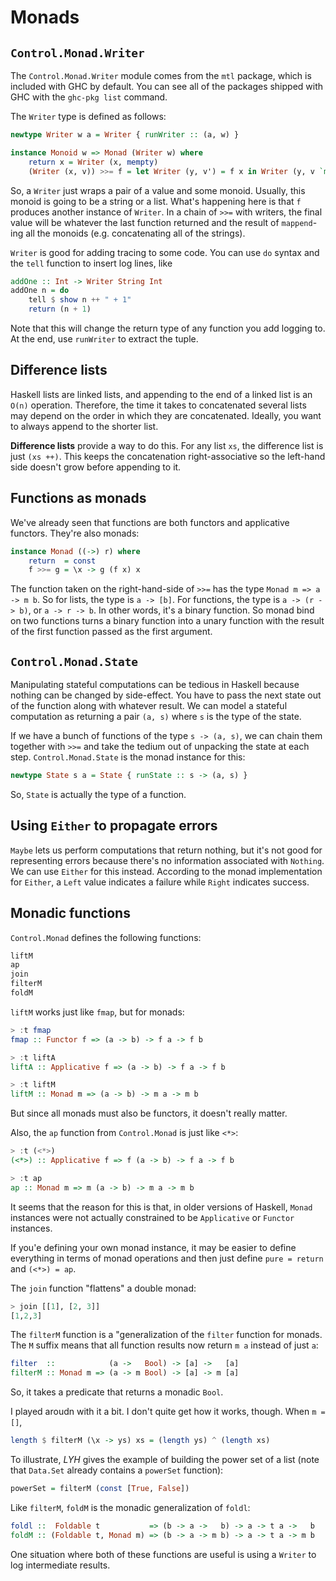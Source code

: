 # Monads

## `Control.Monad.Writer`

The `Control.Monad.Writer` module comes from the `mtl` package, which is included with GHC by default.
You can see all of the packages shipped with GHC with the `ghc-pkg list` command.

The `Writer` type is defined as follows:

```hs
newtype Writer w a = Writer { runWriter :: (a, w) }

instance Monoid w => Monad (Writer w) where
    return x = Writer (x, mempty)
    (Writer (x, v)) >>= f = let Writer (y, v') = f x in Writer (y, v `mappend` v')
```

So, a `Writer` just wraps a pair of a value and some monoid.
Usually, this monoid is going to be a string or a list.
What's happening here is that `f` produces another instance of `Writer`.
In a chain of `>>=` with writers, the final value will be whatever the last function returned and the result of `mappend`-ing all the monoids (e.g. concatenating all of the strings).

`Writer` is good for adding tracing to some code.
You can use `do` syntax and the `tell` function to insert log lines, like

```hs
addOne :: Int -> Writer String Int
addOne n = do
    tell $ show n ++ " + 1"
    return (n + 1)
```

Note that this will change the return type of any function you add logging to.
At the end, use `runWriter` to extract the tuple.

## Difference lists

Haskell lists are linked lists, and appending to the end of a linked list is an `O(n)` operation.
Therefore, the time it takes to concatenated several lists may depend on the order in which they are concatenated.
Ideally, you want to always append to the shorter list.

**Difference lists** provide a way to do this.
For any list `xs`, the difference list is just `(xs ++)`.
This keeps the concatenation right-associative so the left-hand side doesn't grow before appending to it.

## Functions as monads

We've already seen that functions are both functors and applicative functors.
They're also monads:

```hs
instance Monad ((->) r) where
    return  = const
    f >>= g = \x -> g (f x) x
```

The function taken on the right-hand-side of `>>=`  has the type `Monad m => a -> m b`.
So for lists, the type is `a -> [b]`.
For functions, the type is `a -> (r -> b)`, or `a -> r -> b`.
In other words, it's a binary function.
So monad bind on two functions turns a binary function into a unary function with the result of the first function passed as the first argument.

## `Control.Monad.State`

Manipulating stateful computations can be tedious in Haskell because nothing can be changed by side-effect.
You have to pass the next state out of the function along with whatever result.
We can model a stateful computation as returning a pair `(a, s)` where `s` is the type of the state.

If we have a bunch of functions of the type `s -> (a, s)`, we can chain them together with `>>=` and take the tedium out of unpacking the state at each step.
`Control.Monad.State` is the monad instance for this:

```hs
newtype State s a = State { runState :: s -> (a, s) }
```

So, `State` is actually the type of a function.

## Using `Either` to propagate errors

`Maybe` lets us perform computations that return nothing, but it's not good for representing errors because there's no information associated with `Nothing`.
We can use `Either` for this instead.
According to the monad implementation for `Either`, a `Left` value indicates a failure while `Right` indicates success.

## Monadic functions

`Control.Monad` defines the following functions:

```hs
liftM
ap
join
filterM
foldM
```

`liftM` works just like `fmap`, but for monads:

```hs
> :t fmap
fmap :: Functor f => (a -> b) -> f a -> f b

> :t liftA
liftA :: Applicative f => (a -> b) -> f a -> f b

> :t liftM
liftM :: Monad m => (a -> b) -> m a -> m b
```

But since all monads must also be functors, it doesn't really matter.

Also, the `ap` function from `Control.Monad` is just like `<*>`:

```hs
> :t (<*>)
(<*>) :: Applicative f => f (a -> b) -> f a -> f b

> :t ap
ap :: Monad m => m (a -> b) -> m a -> m b
```

It seems that the reason for this is that, in older versions of Haskell, `Monad` instances were not actually constrained to be `Applicative` or `Functor` instances.

If you'e defining your own monad instance, it may be easier to define everything in terms of monad operations and then just define `pure = return` and `(<*>) = ap`.

The `join` function "flattens" a double monad:

```hs
> join [[1], [2, 3]]
[1,2,3]
```

The `filterM` function is a "generalization of the `filter` function for monads.
The `M` suffix means that all function results now return `m a` instead of just `a`:

```hs
filter  ::            (a ->   Bool) -> [a] ->   [a]
filterM :: Monad m => (a -> m Bool) -> [a] -> m [a]
```

So, it takes a predicate that returns a monadic `Bool`.

I played aroudn with it a bit.
I don't quite get how it works, though.
When `m = []`,

```hs
length $ filterM (\x -> ys) xs = (length ys) ^ (length xs)
```

To illustrate, *LYH* gives the example of building the power set of a list (note that `Data.Set` already contains a `powerSet` function):

```hs
powerSet = filterM (const [True, False])
```

Like `filterM`, `foldM` is the monadic generalization of `foldl`:

```hs
foldl ::  Foldable t           => (b -> a ->   b) -> a -> t a ->   b
foldM :: (Foldable t, Monad m) => (b -> a -> m b) -> a -> t a -> m b
```

One situation where both of these functions are useful is using a `Writer` to log intermediate results.